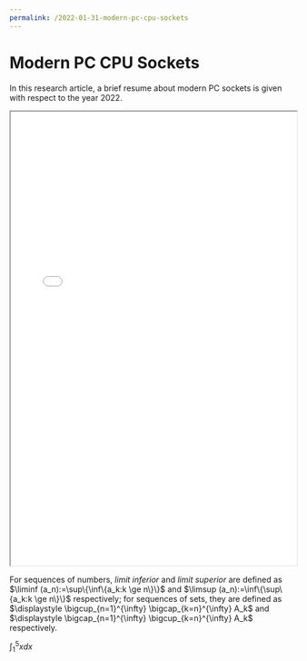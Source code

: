 ```yaml
---
permalink: /2022-01-31-modern-pc-cpu-sockets
---
```

<link rel="icon" type="image/png" href="/favicon.png">

# Modern PC CPU Sockets

In this research article, a brief resume about modern PC sockets is given with
respect to the year 2022.

<iframe 
    src="systems/2022-01-31-modern-pc-cpu-sockets/modern-pc-cpu-sockets.pdf"
    title="modern-pc-cpu-sockets.pdf"
    type="application/pdf" 
    width="100%"
    height="800px">
</iframe>


<p>For sequences of numbers, <em>limit inferior</em> and <em>limit
superior</em> are defined as $\liminf (a_n):=\sup\{\inf\{a_k:k \ge
n\}\}$ and $\limsup (a_n):=\inf\{\sup\{a_k:k \ge n\}\}$ respectively;
for sequences of sets, they are defined as $\displaystyle
\bigcup_{n=1}^{\infty} \bigcap_{k=n}^{\infty} A_k$ and $\displaystyle
\bigcap_{n=1}^{\infty} \bigcup_{k=n}^{\infty} A_k$ respectively.</p>

$\int_1^5 xdx$
